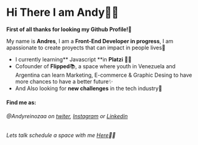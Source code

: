 # Hi There I am Andy🙋‍♂️
**First of all thanks for looking my Github Profile!🙌**

My name is **Andres**, I am a **Front-End Developer in progress**, I am apassionate to create proyects that can impact in people lives🤗

- I currently learning** Javascript **in **Platzi** 👨‍💻
- Cofounder of **Flipped**📚, a space where youth in Venezuela and Argentina can learn Marketing, E-commerce & Graphic Desing to have more chances to have a better future✨
- And Also looking for **new challenges** in the tech industry🦾

#### Find me as: 
###### @Andyreinozaa on [twiter](https://twitter.com/AndyReinozaa "twiter"), [Instagram](https://www.instagram.com/andyreinozaa "Instagram") or [Linkedin](https://www.linkedin.com/in/andresgreinozaa/ "Linkedin")
###### Lets talk schedule a space with me [Here](https://calendly.com/andresreinoza/15min "Here")🙋‍♂️
